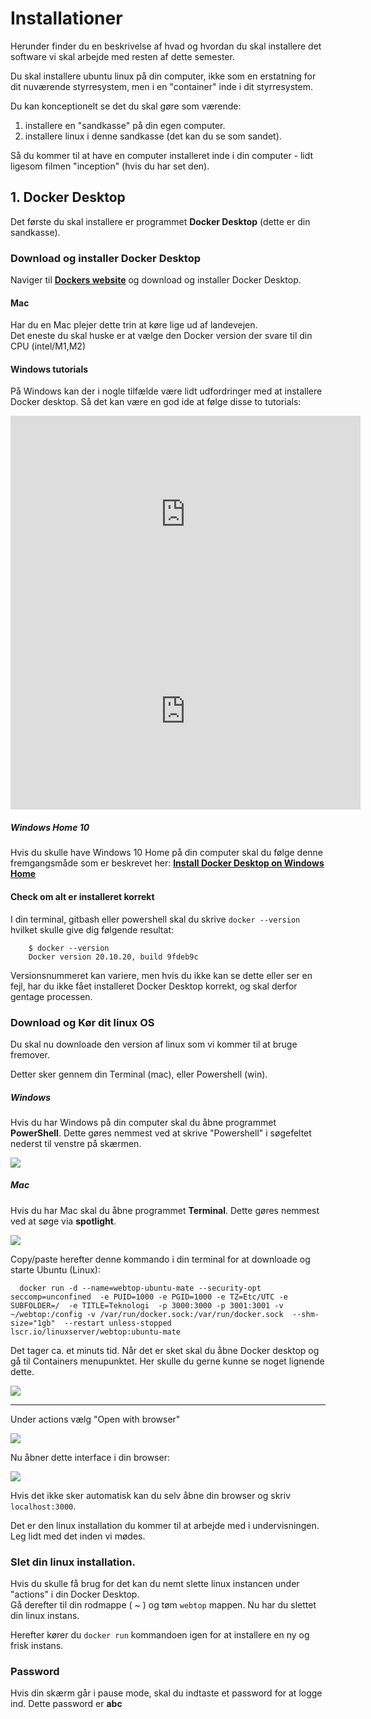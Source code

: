 # Installationer
Herunder finder du en beskrivelse af hvad og hvordan du skal installere det software vi skal arbejde med resten af dette semester.

Du skal installere ubuntu linux på din computer, ikke som en erstatning for dit nuværende styrresystem, men i en "container" inde i dit styrresystem.

Du kan konceptionelt se det du skal gøre som værende:

1. installere en "sandkasse" på din egen computer.
2. installere linux i denne sandkasse (det kan du se som sandet).

Så du kommer til at have en computer installeret inde i din computer - lidt ligesom filmen "inception" (hvis du har set den).

## 1. Docker Desktop
Det første du skal installere er programmet **Docker Desktop** (dette er din sandkasse).

### Download og installer Docker Desktop
Naviger til **[Dockers website](https://www.docker.com/)** og download og installer Docker Desktop.

#### Mac 
Har du en Mac plejer dette trin at køre lige ud af landevejen.    
Det eneste du skal huske er at vælge den Docker version der svare til din CPU (intel/M1,M2)

#### Windows tutorials
På Windows kan der i nogle tilfælde være lidt udfordringer med at installere Docker desktop.
Så det kan være en god ide at følge disse to tutorials:

<iframe width="560" height="315" src="https://www.youtube.com/embed/eId6K8d0v6o?si=3iVA1XTlNrjmBn9K" title="YouTube video player" frameborder="0" allow="accelerometer; autoplay; clipboard-write; encrypted-media; gyroscope; picture-in-picture; web-share" allowfullscreen></iframe>


<iframe width="560" height="315" src="https://www.youtube.com/embed/fnjs4W91Olc?si=DYw1qXDC060GW8T-" title="YouTube video player" frameborder="0" allow="accelerometer; autoplay; clipboard-write; encrypted-media; gyroscope; picture-in-picture; web-share" allowfullscreen></iframe>

##### Windows Home 10
Hvis du skulle have Windows 10 Home på din computer skal du følge denne fremgangsmåde som er beskrevet her:
**[Install Docker Desktop on Windows Home](https://docs.docker.com/docker-for-windows/install-windows-home/)**

#### Check om alt er installeret korrekt
I din terminal, gitbash eller powershell skal du skrive ```docker --version``` hvilket skulle give dig følgende resultat:  

````
	$ docker --version
	Docker version 20.10.20, build 9fdeb9c
````
Versionsnummeret kan variere, men hvis du ikke kan se dette eller ser en fejl, har du ikke fået installeret Docker Desktop korrekt, og skal derfor gentage processen.


### Download og Kør dit linux OS
Du skal nu downloade den version af linux som vi kommer til at bruge fremover.

Detter sker gennem din Terminal (mac), eller Powershell (win).
 
##### Windows
Hvis du har Windows på din computer skal du åbne programmet **PowerShell**. Dette gøres nemmest ved at skrive "Powershell" i søgefeltet nederst til venstre på skærmen. 

![](../img/desktop/powershell.png)

##### Mac
Hvis du har Mac skal du åbne programmet **Terminal**. Dette gøres nemmest ved at søge via **spotlight**.

![](../img/desktop/desktop_02_04.png) 

Copy/paste herefter denne kommando i din terminal for at downloade og starte Ubuntu (Linux):

<!--
```
    docker run -d \
  --name=webtop-ubuntu-mate \
  --security-opt seccomp=unconfined '#optional' \
  -e PUID=1000 \
  -e PGID=1000 \
  -e TZ=Etc/UTC \
  -e SUBFOLDER=/ '#optional' \
  -e TITLE=Teknologi '#optional' \
  -p 3000:3000 \
  -p 3001:3001 \
  -v ~/webtop:/config \
  -v /var/run/docker.sock:/var/run/docker.sock '#optional' \
  --shm-size="1gb" '#optional' \
  --restart unless-stopped \
  lscr.io/linuxserver/webtop:ubuntu-mate
```
-->

```
  docker run -d --name=webtop-ubuntu-mate --security-opt seccomp=unconfined  -e PUID=1000 -e PGID=1000 -e TZ=Etc/UTC -e SUBFOLDER=/  -e TITLE=Teknologi  -p 3000:3000 -p 3001:3001 -v ~/webtop:/config -v /var/run/docker.sock:/var/run/docker.sock  --shm-size="1gb"  --restart unless-stopped lscr.io/linuxserver/webtop:ubuntu-mate
```

Det tager ca. et minuts tid. Når det er sket skal du åbne Docker desktop og gå til Containers menupunktet. Her skulle du gerne kunne se noget lignende dette. 

![](../img/desktop/desktop_02_01.png) 


---

Under actions vælg "Open with browser"

![](../img/desktop/desktop_02_02.png) 

Nu åbner dette interface i din browser:

![](../img/desktop/desktop_02_03.png) 

Hvis det ikke sker automatisk kan du selv åbne din browser og skriv ```localhost:3000```.     

Det er den linux installation du kommer til at arbejde med i undervisningen. Leg lidt med det inden vi mødes. 

### Slet din linux installation. 

Hvis du skulle få brug for det kan du nemt slette linux instancen under "actions" i din Docker Desktop.     
Gå derefter til din rodmappe ( ~ ) og tøm ```webtop``` mappen. Nu har du slettet din linux instans.
   
Herefter kører du ```docker run``` kommandoen igen for at installere en ny og frisk instans.

### Password
Hvis din skærm går i pause mode, skal du indtaste et password for at logge ind. Dette password er **abc**








